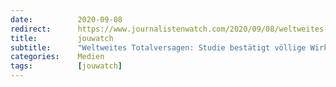 ```yaml
---
date:          2020-09-08
redirect:      https://www.journalistenwatch.com/2020/09/08/weltweites-totalversagen-studie/
title:         jouwatch
subtitle:      "Weltweites Totalversagen: Studie bestätigt völlige Wirkungslosigkeit aller Corona-Maßnahmen"
categories:    Medien
tags:          [jouwatch]
---
```

